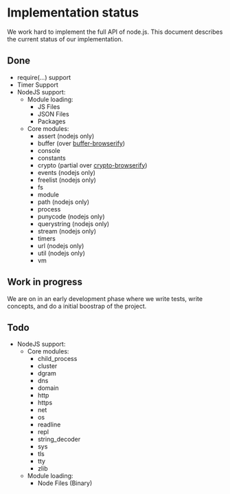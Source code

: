 # Implementation status

We work hard to implement the full API of node.js. This document
describes the current status of our implementation.

## Done

* require(...) support
* Timer Support
* NodeJS support:
  * Module loading:
    * JS Files
    * JSON Files
    * Packages
  * Core modules:
    * assert (nodejs only)
    * buffer (over [buffer-browserify](https://github.com/toots/buffer-browserify))
    * console
    * constants
    * crypto (partial over [crypto-browserify](https://github.com/crypto-browserify/crypto-browserify))
    * events (nodejs only)
    * freelist (nodejs only)
    * fs
    * module
    * path (nodejs only)
    * process
    * punycode (nodejs only)
    * querystring (nodejs only)
    * stream (nodejs only)
    * timers
    * url (nodejs only)
    * util (nodejs only)
    * vm


## Work in progress

We are on in an early development phase where we write
tests, write concepts, and do a initial boostrap of the project.

## Todo

* NodeJS support:
  * Core modules:
    * child_process
    * cluster
    * dgram
    * dns
    * domain
    * http
    * https
    * net
    * os
    * readline
    * repl
    * string_decoder
    * sys
    * tls
    * tty
    * zlib
  * Module loading:
    * Node Files (Binary)

